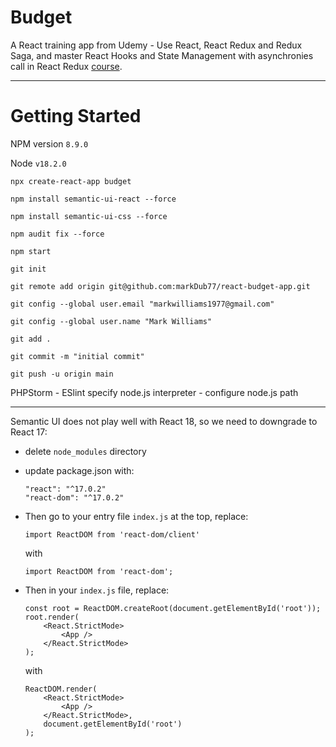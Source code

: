 # Budget
A React training app from Udemy - Use React, React Redux and Redux Saga, and master React Hooks and State Management with asynchronies call in React Redux [course](https://redventures.udemy.com/course/react-redux-saga/learn/lecture/23433806#overview).

---

# Getting Started

NPM version `8.9.0`

Node `v18.2.0`

`npx create-react-app budget`

`npm install semantic-ui-react --force`

`npm install semantic-ui-css --force`

`npm audit fix --force`

`npm start`

`git init`

`git remote add origin git@github.com:markDub77/react-budget-app.git`

`git config --global user.email "markwilliams1977@gmail.com"`

`git config --global user.name "Mark Williams" `

`git add .`

`git commit -m "initial commit"`

`git push -u origin main`

PHPStorm - ESlint specify node.js interpreter - configure node.js path

---

Semantic UI does not play well with React 18, so we need to downgrade to React 17:
   - delete `node_modules` directory
   - update package.json with:
     ``` 
     "react": "^17.0.2"
     "react-dom": "^17.0.2"
     ```
   - Then go to your entry file `index.js` at the top, replace:

        `import ReactDOM from 'react-dom/client'`
        
        with
        
        `import ReactDOM from 'react-dom';`


   - Then in your `index.js` file, replace:
        
        ```
        const root = ReactDOM.createRoot(document.getElementById('root'));
        root.render(
            <React.StrictMode>
                <App />
            </React.StrictMode>
        );
        ```
        
        with
        
        ```
        ReactDOM.render(
            <React.StrictMode>
                <App />
            </React.StrictMode>,
            document.getElementById('root')
        );
        ```